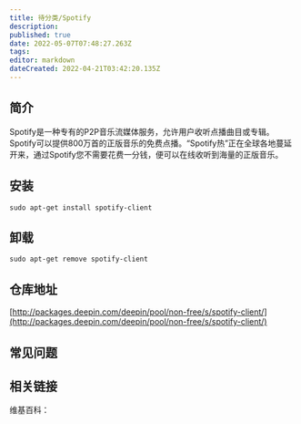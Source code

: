 ```yaml
---
title: 待分类/Spotify
description: 
published: true
date: 2022-05-07T07:48:27.263Z
tags: 
editor: markdown
dateCreated: 2022-04-21T03:42:20.135Z
---
```


## 简介

Spotify是一种专有的P2P音乐流媒体服务，允许用户收听点播曲目或专辑。Spotify可以提供800万首的正版音乐的免费点播。“Spotify热”正在全球各地蔓延开来，通过Spotify您不需要花费一分钱，便可以在线收听到海量的正版音乐。

## 安装

`sudo apt-get install spotify-client`

## 卸载

`sudo apt-get remove spotify-client`

## 仓库地址

[http://packages.deepin.com/deepin/pool/non-free/s/spotify-client/](http://packages.deepin.com/deepin/pool/non-free/s/spotify-client/)


## 常见问题


## 相关链接

维基百科：